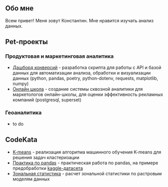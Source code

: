 ## Обо мне
Всем привет! Меня зовут Константин. Мне нравится изучать анализ данных.


## Pet-проекты
### Продуктовая и маркетинговая аналитика
- [Дашборд конверсий][1] - разработка скрипта для работы с API и базой данных для автоматизации анализа, обработки и визуализации данных (python, pandas, poetry, python-dotenv, requests, matplotlib, numpy)
- [Онлайн школа][2] - создание системы сквозной аналитики для маркетологов онлайн-школы, для оценки эффективность рекламных компаний (postgresql, superset)

### Геоаналитика
- to do


## CodeKata
- [K-means][3] - реализация алгоритма машинного обучения K-means для решения задач кластеризации
- [Практика по pandas][4] - практическая работа по pandas, на примере предобработки [kaggle-датасета][5]
- [Зональная статистика][6] - расчет зональной статистики по растровым моделям данных


[1]: https://github.com/bryzgin/conversion-dashboard
[2]: https://github.com/bryzgin/online-school
[3]: https://github.com/bryzgin/kmeans_ml_model
[4]: https://github.com/bryzgin/pandas_practice
[5]: https://www.kaggle.com/datasets/cdminix/us-drought-meteorological-data
[6]: https://github.com/bryzgin/zonal_stats
